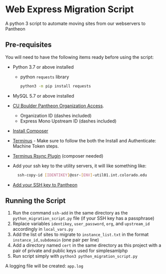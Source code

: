 # Web Express Migration Script

A python 3 script to automate moving sites from our webservers to Pantheon

## Pre-requisites

You will need to have the following items ready before using the script:

- Python 3.7 or above installed
  - python `requests` library

    ```bash
    python3 -m pip install requests
    ```


- MySQL 5.7 or above installed

- [CU Boulder Pantheon Organization Access](https://dashboard.pantheon.io/login).
  - Organization ID (dashes included)
  - Express Mono Upstream ID (dashes included)

- [Install Composer](https://tecadmin.net/install-composer-on-macos/)

- [Terminus](https://pantheon.io/docs/terminus/install/) - Make sure to follow the both the Install and Authenticate: Machine Token steps.

- [Terminus Rsync Plugin](https://github.com/pantheon-systems/terminus-rsync-plugin) (composer needed)

- Add your ssh key to the utility servers, it will like something like:
  
  ```bash
    ssh-copy-id [IDENTIKEY]@osr-[ENV]-util01.int.colorado.edu
  ```

- [Add your SSH key to Pantheon](https://pantheon.io/docs/ssh-keys#add-your-ssh-key-to-pantheon)

## Running the Script

1. Run the command `ssh-add` in the same directory as the `python_migration_script.py` file (if your SSH key has a passphrase)
2. Replace variables `identikey`, `user_password`, `org`, and `upstream_id` accordingly in `local_vars.py`
3. Add the list of sites to migrate to `instance_list.txt` in the format `instance_id,subdomain` (one pair per line)
4. Add a directory named `cert` in the same directory as this project with a pair of private and public keys used for simplesamlphp
5. Run script simply with `python3 python_migration_script.py`

A logging file will be created: `app.log`
